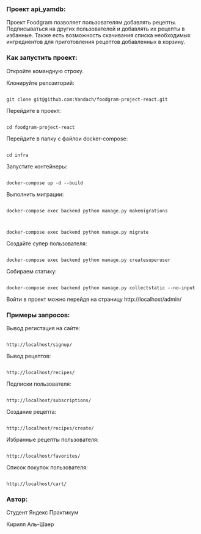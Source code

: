  

### Проект api_yamdb: 

 

Проект Foodgram позволяет пользователям добавлять рецепты. Подписываться на других пользователей и добавлять их рецепты в избанные. Также есть возможность скачивания списка необходимых ингредиентов для приготовления рецептов добавленных в корзину. 

 



### Как запустить проект: 

 

Откройте командную строку. 

 

Клонируйте репозиторий: 

 

``` 

git clone git@github.com:Vandach/foodgram-project-react.git 

``` 

 

Перейдите в проект: 

 

``` 

cd foodgram-project-react 

``` 

 

Перейдите в папку с файлои docker-compose: 

 

``` 

cd infra 

``` 

 

 

Запустите контейнеры: 

 

``` 

docker-compose up -d --build 

``` 

 

 

Выполнить миграции: 

 

``` 

docker-compose exec backend python manage.py makemigrations 

 

docker-compose exec backend python manage.py migrate 

``` 

 

Создайте супер пользователя: 

 

``` 

docker-compose exec backend python manage.py createsuperuser 

``` 

 

Собираем статику: 

 

``` 

docker-compose exec backend python manage.py collectstatic --no-input 

``` 

 

Войти в проект можно перейдя на страницу http://localhost/admin/ 

 

 

### Примеры запросов: 

 

Вывод регистация на сайте: 

``` 

http://localhost/signup/ 

``` 

 

Вывод рецептов: 

``` 

http://localhost/recipes/ 

``` 

 

Подписки пользователя: 

``` 

http://localhost/subscriptions/ 

``` 

 

Создание рецепта: 

``` 

http://localhost/recipes/create/ 

``` 

 

Избранные рецепты пользователя: 

``` 

http://localhost/favorites/ 

``` 

 

Список покупок пользователя: 

``` 

http://localhost/cart/ 

``` 

 

### Автор: 

 

Студент Яндекс Практикум  

 

Кирилл Аль-Шаер 
